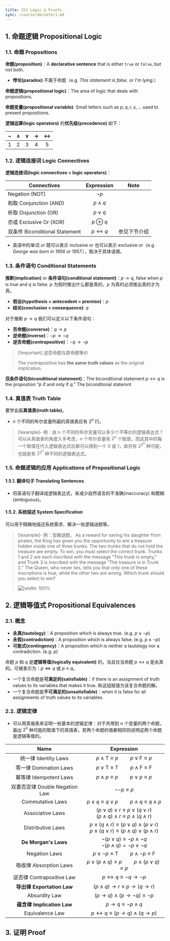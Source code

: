 ```yaml
---
title: Ch1 Logic & Proofs
sync: /course/dm/note/1.md
---
```


## 1. 命题逻辑 Propositional Logic

### 1.1. 命题 Propositions

**命题(proposition)**：A **declarative sentence** that is either `true` or `false`, but not both.

- **悖论(paradox)** 不属于命题（e.g. _This statement is false._ or _I'm lying._）

**命题逻辑(propositional logic)**：The area of logic that deals with propositions.

**命题变量(propositional variable)**: Small letters such as $p,q,r,s,\ldots$ used to present propositions.

**逻辑运算(logic operators)** 的**优先级(precedence)** 如下：

| $\lnot$ | $\land$ | $\lor$ | $\rightarrow$ | $\leftrightarrow$ |
| :-----: | :-----: | :----: | :-----------: | :---------------: |
|    1    |    2    |   3    |       4       |         5         |

### 1.2. 逻辑连接词 Logic Connectives

**逻辑连接词(logic connectives = logic operators)**：

| Connectives                    |      Expression      | Note         |
| ------------------------------ | :------------------: | ------------ |
| Negation (NOT)                 |      $\lnot p$       |              |
| 和取 Conjunction (AND)         |     $p \land q$      |              |
| 析取 Disjunction (OR)          |      $p\lor q$       |              |
| 亦或 Exclusive Or (XOR)        |     $p\oplus q$      |              |
| 双条件 Biconditional Statement | $p\leftrightarrow q$ | 参见下节介绍 |

- 英语中的单词 or 既可以表示 inclusive or 也可以表示 exclusive or（e.g. _George was born in 1956 or 1957._），取决于具体语境。

### 1.3. 条件语句 Conditional Statements

**推断(implication)** or **条件语句(conditional statement)**：$p\rightarrow q$, false when $p$ is true and $q$ is false. $p$ 为假时推出什么都是真的，$p$ 为真时必须推出真的才为真。

- **假设(hypothesis = antecedent = premise)**：$p$
- **结论(conclusion = consequence)**: $q$

对于推断 $p\rightarrow q$ 我们可以定义以下条件语句：

- **否命题(converse)**：$q\rightarrow p$
- **逆命题(inverse)**：$\lnot p\rightarrow \lnot q$
- **逆否命题(contrapositive)**：$\lnot q\rightarrow \lnot p$

> [!important] 逆否命题与原命题等价
>
> The contrapositive has **the same truth values** as the original implication.

**双条件语句(biconditional statement)**：The biconditional statement $p\leftrightarrow q$ is the propostion “$p$ if and only if $q$.” The biconditonal statemnt

### 1.4. 真值表 Truth Table

要学会画**真值表(truth table)**。

- $n$ 个不同的布尔变量所画的真值表应有 $2^n$ 行。

> [!example]- 例：由 n 个不同的布尔变量可以多少个不等价的逻辑表达式？
> 可以从真值表的角度入手考虑，$n$ 个布尔变量有 $2^n$ 个取值，而这其中的每一个取值在代入逻辑表达式后都可以得到一个 $0$ 或 $1$，故共有 $2^{2^n}$ 种可能，也就是有 $2^{2^n}$ 种不同的逻辑表达式。

### 1.5. 命题逻辑的应用 Applications of Propositional Logic

#### 1.5.1. 翻译句子 Translating Sentences

- 将英语句子翻译成逻辑表达式，来减少自然语言的不准确(inaccuracy) 和模糊(ambiguous)。

#### 1.5.2. 系统描述 System Specification

可以用于精确地描述系统需求、解决一些逻辑谜题等。

> [!example]- 例：宝箱谜题。
> As a reward for saving his daughter from pirates, the King has given you the opportunity to win a treasure hidden inside one of three trunks. The two trunks that do not hold the treasure are empty. To win, you must select the correct trunk. Trunks 1 and 2 are each inscribed with the message “This trunk is empty,” and Trunk 3 is inscribed with the message “The treasure is in Trunk 2.” The Queen, who never lies, tells you that only one of these inscriptions is true, while the other two are wrong. Which trunk should you select to win?
>
> ![|width: 100%](https://static.memset0.cn/img/v6/2024/03/01/9iCFuaLe.png)

## 2. 逻辑等值式 Propositional Equivalences

### 2.1. 概念

- **永真(tautology)**：A proposition which is always true. (e.g. $p \lor \lnot p$)
- **永假(contradiction)**：A proposition which is always false. (e.g. $p \land \lnot p$)
- **可能式(contingency)**：A proposition which is neither a tautology nor a contradiction. (e.g. $p$)

命题 $p$ 和 $q$ 是**逻辑等值(logically equivalent)** 的，当且仅当命题 $p\leftrightarrow q$ 是永真的。可被表示为：$p\Leftrightarrow q$ 或 $p\equiv q$。

- 一个复合命题是**可满足的(satisfiable)**：if there is an assignment of truth values to its variables that makes it true. 称这组赋值为该复合命题的解。
- 一个复合命题是**不可满足的(unsatisfiable)**：when it is false for all assignments of truth values to its variables.

### 2.2. 逻辑定律

- 可以用真值表来证明一些基本的逻辑定律：对于共用到 $n$ 个变量的两个命题，画出 $2^n$ 种可能的取值下的真值表，若两个命题的值都相同则说明这两个命题是逻辑等值的。

|           Name            |                                                Expression                                                |
| :-----------------------: | :------------------------------------------------------------------------------------------------------: |
|     统一律 Identity Laws     |                       $p\land \text{T}\equiv p \quad\quad p\lor \text{F} \equiv p$                       |
|    零一律 Domination Laws    |                 $p\lor \text{T}\equiv \text{T}\quad\quad p\land \text{F}\equiv \text{F}$                 |
|    幂等律 Idempotent Laws    |                             $p\land p \equiv p \quad\quad p\lor p \equiv p$                              |
| 双重否定律 Double Negation Law |                                         $\lnot \lnot p \equiv p$                                         |
|     Commutative Laws      |                       $p\lor q \equiv q \lor p\quad\quad p\land q\equiv q\land p$                        |
|     Associative Laws      |          $(p\lor q)\lor r\equiv p\lor (q\lor r)$<br>$(p\land q)\land r\equiv p\land(q\land r)$           |
|     Distributive Laws     | $p\lor (q\land r)\equiv(p\lor q)\land (p\lor r)$ <br> $p\land (q\lor r)\equiv (p\land q)\lor (p\land r)$ |
|   **De Morgan's Laws**    |           $\lnot(p\lor q)\equiv \lnot p\land \lnot q$<br>$\lnot(p\land q)=\lnot p\lor\lnot q$            |
|       Negation Laws       |                  $p\lor \lnot p\equiv \text{T}\quad\quad p\land \lnot p\equiv \text{F}$                  |
|    吸收律 Absorption Laws    |                      $p\lor (p\land q)\equiv p\quad\quad p\land (p\lor q) \equiv p$                      |
|  逆否律 Contrapositive Law   |                          $p\leftrightarrow q \equiv \lnot q\rightarrow \lnot p$                          |
|  **导出律 Exportation Law**  |                      $(p\land q)\rightarrow r\equiv p\rightarrow (q\rightarrow r)$                       |
|       Absurdity Law       |                       $(p\rightarrow q)\land (p\rightarrow \lnot q)\equiv \lnot p$                       |
|  **蕴含律 Implication Law**  |                                 $p\rightarrow q \equiv \lnot p \land q$                                  |
|      Equivalence Law      |                    $p\leftrightarrow q\equiv (p\rightarrow q)\land (q\rightarrow p)$                     |

## 3. 证明 Proof
